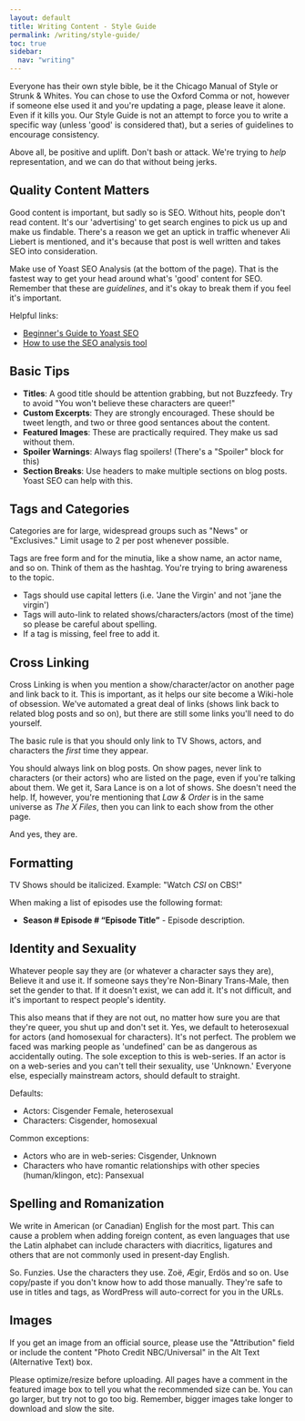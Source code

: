 ```yaml
---
layout: default
title: Writing Content - Style Guide
permalink: /writing/style-guide/
toc: true
sidebar:
  nav: "writing"
---
```


Everyone has their own style bible, be it the Chicago Manual of Style or Strunk & Whites. You can chose to use the Oxford Comma or not, however if someone else used it and you're updating a page, please leave it alone. Even if it kills you. Our Style Guide is not an attempt to force you to write a specific way (unless 'good' is considered that), but a series of guidelines to encourage consistency.

Above all, be positive and uplift. Don't bash or attack. We're trying to _help_ representation, and we can do that without being jerks.

## Quality Content Matters

Good content is important, but sadly so is SEO. Without hits, people don't read content. It's our 'advertising' to get search engines to pick us up and make us findable. There's a reason we get an uptick in traffic whenever Ali Liebert is mentioned, and it's because that post is well written and takes SEO into consideration.

Make use of Yoast SEO Analysis (at the bottom of the page). That is the fastest way to get your head around what's 'good' content for SEO. Remember that these are _guidelines_, and it's okay to break them if you feel it's important.

Helpful links:

* [Beginner's Guide to Yoast SEO](https://yoast.com/beginners-guide-yoast-seo/)
* [How to use the SEO analysis tool](https://yoast.com/use-content-analysis-yoast-seo/)

## Basic Tips

* **Titles**: A good title should be attention grabbing, but not Buzzfeedy. Try to avoid "You won't believe these characters are queer!"
* **Custom Excerpts**: They are strongly encouraged. These should be tweet length, and two or three good sentances about the content.
* **Featured Images**: These are practically required. They make us sad without them.
* **Spoiler Warnings**: Always flag spoilers! (There's a "Spoiler" block for this)
* **Section Breaks**: Use headers to make multiple sections on blog posts. Yoast SEO can help with this.

## Tags and Categories

Categories are for large, widespread groups such as "News" or "Exclusives." Limit usage to 2 per post whenever possible.

Tags are free form and for the minutia, like a show name, an actor name, and so on. Think of them as the hashtag. You're trying to bring awareness to the topic.

* Tags should use capital letters (i.e. 'Jane the Virgin' and not 'jane the virgin')
* Tags will auto-link to related shows/characters/actors (most of the time) so please be careful about spelling.
* If a tag is missing, feel free to add it.

## Cross Linking

Cross Linking is when you mention a show/character/actor on another page and link back to it. This is important, as it helps our site become a Wiki-hole of obsession. We've automated a great deal of links (shows link back to related blog posts and so on), but there are still some links you'll need to do yourself.

The basic rule is that you should only link to TV Shows, actors, and characters the _first_ time they appear.

You should always link on blog posts. On show pages, never link to characters (or their actors) who are listed on the page, even if you're talking about them. We get it, Sara Lance is on a lot of shows. She doesn't need the help. If, however, you're mentioning that _Law & Order_ is in the same universe as _The X Files_, then you can link to each show from the other page.

And yes, they are.

## Formatting

TV Shows should be italicized. Example: "Watch _CSI_ on CBS!"

When making a list of episodes use the following format:

* __Season # Episode # “Episode Title”__ - Episode description.

## Identity and Sexuality

Whatever people say they are (or whatever a character says they are), Believe it and use it. If someone says they're Non-Binary Trans-Male, then set the gender to that. If it doesn't exist, we can add it. It's not difficult, and it's important to respect people's identity.

This also means that if they are not out, no matter how sure you are that they're queer, you shut up and don't set it. Yes, we default to heterosexual for actors (and homosexual for characters). It's not perfect. The problem we faced was marking people as 'undefined' can be as dangerous as accidentally outing. The sole exception to this is web-series. If an actor is on a web-series and you can't tell their sexuality, use 'Unknown.' Everyone else, especially mainstream actors, should default to straight.

Defaults:

* Actors: Cisgender Female, heterosexual
* Characters: Cisgender, homosexual

Common exceptions:

* Actors who are in web-series: Cisgender, Unknown
* Characters who have romantic relationships with other species (human/klingon, etc): Pansexual

## Spelling and Romanization

We write in American (or Canadian) English for the most part. This can cause a problem when adding foreign content, as even languages that use the Latin alphabet can include characters with diacritics, ligatures and others that are not commonly used in present-day English.

So. Funzies. Use the characters they use. Zoë, Ægir, Erdös and so on. Use copy/paste if you don't know how to add those manually. They're safe to use in titles and tags, as WordPress will auto-correct for you in the URLs.

## Images

If you get an image from an official source, please use the "Attribution" field or include the content "Photo Credit NBC/Universal" in the Alt Text (Alternative Text) box.

Please optimize/resize before uploading. All pages have a comment in the featured image box to tell you what the recommended size can be. You can go larger, but try not to go too big. Remember, bigger images take longer to download and slow the site.
